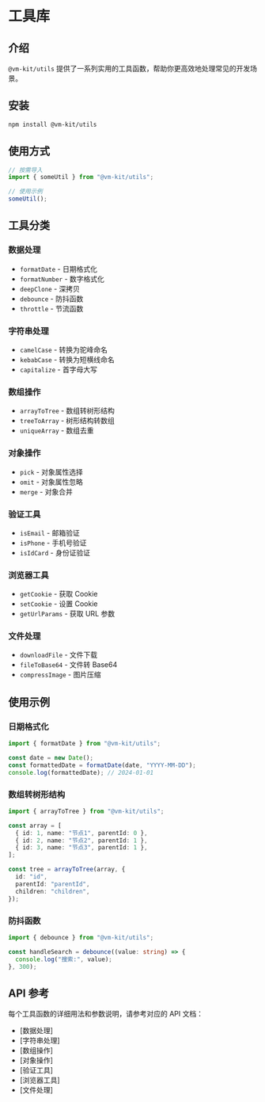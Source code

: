 # 工具库

## 介绍

`@vm-kit/utils` 提供了一系列实用的工具函数，帮助你更高效地处理常见的开发场景。

## 安装

```bash
npm install @vm-kit/utils
```

## 使用方式

```ts
// 按需导入
import { someUtil } from "@vm-kit/utils";

// 使用示例
someUtil();
```

## 工具分类

### 数据处理

- `formatDate` - 日期格式化
- `formatNumber` - 数字格式化
- `deepClone` - 深拷贝
- `debounce` - 防抖函数
- `throttle` - 节流函数

### 字符串处理

- `camelCase` - 转换为驼峰命名
- `kebabCase` - 转换为短横线命名
- `capitalize` - 首字母大写

### 数组操作

- `arrayToTree` - 数组转树形结构
- `treeToArray` - 树形结构转数组
- `uniqueArray` - 数组去重

### 对象操作

- `pick` - 对象属性选择
- `omit` - 对象属性忽略
- `merge` - 对象合并

### 验证工具

- `isEmail` - 邮箱验证
- `isPhone` - 手机号验证
- `isIdCard` - 身份证验证

### 浏览器工具

- `getCookie` - 获取 Cookie
- `setCookie` - 设置 Cookie
- `getUrlParams` - 获取 URL 参数

### 文件处理

- `downloadFile` - 文件下载
- `fileToBase64` - 文件转 Base64
- `compressImage` - 图片压缩

## 使用示例

### 日期格式化

```ts
import { formatDate } from "@vm-kit/utils";

const date = new Date();
const formattedDate = formatDate(date, "YYYY-MM-DD");
console.log(formattedDate); // 2024-01-01
```

### 数组转树形结构

```ts
import { arrayToTree } from "@vm-kit/utils";

const array = [
  { id: 1, name: "节点1", parentId: 0 },
  { id: 2, name: "节点2", parentId: 1 },
  { id: 3, name: "节点3", parentId: 1 },
];

const tree = arrayToTree(array, {
  id: "id",
  parentId: "parentId",
  children: "children",
});
```

### 防抖函数

```ts
import { debounce } from "@vm-kit/utils";

const handleSearch = debounce((value: string) => {
  console.log("搜索:", value);
}, 300);
```

## API 参考

每个工具函数的详细用法和参数说明，请参考对应的 API 文档：

- [数据处理]
- [字符串处理]
- [数组操作]
- [对象操作]
- [验证工具]
- [浏览器工具]
- [文件处理]

